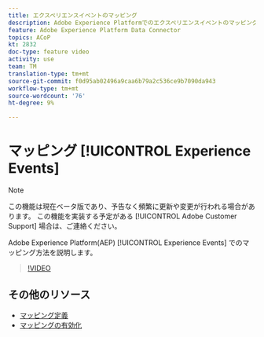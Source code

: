 ```yaml
---
title: エクスペリエンスイベントのマッピング
description: Adobe Experience Platformでのエクスペリエンスイベントのマッピング方法(AEP)
feature: Adobe Experience Platform Data Connector
topics: ACoP
kt: 2832
doc-type: feature video
activity: use
team: TM
translation-type: tm+mt
source-git-commit: f0d95ab02496a9caa6b79a2c536ce9b7090da943
workflow-type: tm+mt
source-wordcount: '76'
ht-degree: 9%

---
```



# マッピング [!UICONTROL Experience Events]

>[!NOTE]
>
>この機能は現在ベータ版であり、予告なく頻繁に更新や変更が行われる場合があります。
>この機能を実装する予定がある [!UICONTROL Adobe Customer Support] 場合は、ご連絡ください。

Adobe Experience Platform(AEP) [!UICONTROL Experience Events] でのマッピング方法を説明します。

>[!VIDEO](https://video.tv.adobe.com/v/27265?quality=12)

## その他のリソース

* [マッピング定義](https://docs.adobe.com/content/help/en/campaign-standard/using/administrating/mapping-campaign-and-aep-data/aep-mapping-definition.html)
* [マッピングの有効化](https://docs.adobe.com/content/help/en/campaign-standard/using/administrating/mapping-campaign-and-aep-data/aep-mapping-activation.html)


